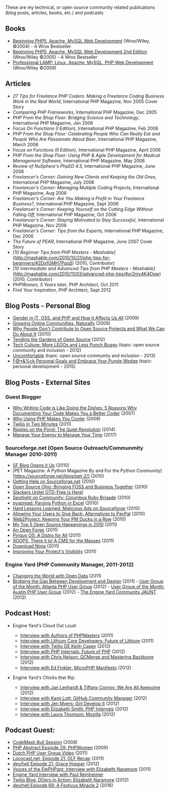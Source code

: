 These are my technical, or open source community related publications (blog posts, articles, books, etc.) and podcasts

## Books
 - [Beginning PHP5, Apache, MySQL Web Development](http://www.wrox.com/WileyCDA/WroxTitle/Beginning-PHP5-Apache-and-MySQL-Web-Development.productCd-0764557440.html) (Wrox/Wiley, ©2004) - A Wrox Bestseller
 - [Beginning PHP5, Apache, MySQL Web Development 2nd Edition](https://www.amazon.com/Beginning-PHP5-Apache-MySQL-Development/dp/0764579665/ref=sr_1_3?ie=UTF8&qid=1511966580&sr=8-3) (Wrox/Wiley ©2005) - A Wrox Bestseller
 - [Professional LAMP: Linux, Apache, MySQL, PHP Web Development](http://www.wrox.com/WileyCDA/WroxTitle/Professional-LAMP-Linux-Apache-MySQL-and-PHP5-Web-Development.productCd-076459723X.html) (Wrox/Wiley ©2009)
 
 ## Articles
 -  _27 Tips for Freelance PHP Coders: Making a Freelance Coding Business Work in the Real World_, International PHP Magazine,  Nov 2005 Cover Story
 - _Comparing PHP Frameworks_, International PHP Magazine, Dec 2005
 - _PHP From the Shop Floor: Bridging Science and Technology_, International PHP Magazine, Jan 2006
 - _Focus On Functions (I Edition)_, International PHP Magazine, Feb 2006
 - _PHP From the Shop Floor: Celebrating People Who Can Really Eat and People Who Are Passionate About Beer_, International PHP Magazine, March 2006
 - _Focus on Functions (II Edition)_, International PHP Magazine, April 2006
 - _PHP From the Shop Floor: Using PHP & Agile Development for Medical Management Software,_ International PHP Magazine, May 2006
 - _Review of NuSphere's PhpED 4.5,_ International PHP Magazine, June 2006
 - _Freelancer's Corner: Gaining New Clients and Keeping the Old Ones_, International PHP Magazine, July 2006
 - _Freelancer's Corner: Managing Multiple Coding Projects_, International PHP Magazine, Aug 2006
 - _Freelancer's Corner: Are You Making a Profit in Your Freelance Business?,_ International PHP Magazine, Sept 2006
 - _Freelancer's Corner: Keeping Yourself on the Cutting Edge Without Falling Off,_ International PHP Magazine, Oct 2006
 - _Freelancer's Corner: Staying Motivated to Stay Successful_, International PHP Magazine, Nov 2006
 - _Freelancer's Corner: Tips from the Experts,_ International PHP Magazine, Dec 2006
 - _The Future of PEAR_, International PHP Magazine, June 2007 Cover Story
 - _[10 Beginner Tips from PHP Masters - Mashable]_(http://mashable.com/2010/10/21/php-tips-for-beginners/#2DxfGMH7PqqS) (2010, Contributor)
 - _[10 Intermediate and Advanced Tips from PHP Masters - Mashable]_(http://mashable.com/2010/11/03/advanced-php-tips/#xr2niy4K4Oqw) (2010, Contributor)
 - _PHPWomen, 5 Years later_, PHP Architect, Oct 2011
 - _Find Your Inspiration_, PHP Architect, Sept 2012
  
  
  
  ## Blog Posts - Personal Blog
  - [Gender in IT, OSS, and PHP and How it Affects Us *All*](http://naramore.net/blog/tag/gender-issues)  (2009)
  - [Growing Online Communities, Naturally](http://naramore.net/blog/growing-online-communities-naturally)  (2009)
  - [Why People Don't Contribute to Open Source Projects and What We Can Do About It](http://naramore.net/blog/why-people-don-t-contribute-to-os-projects-and-what-we-can-do-about-it) (2010)
  - [Tending the Gardens of Open Source](http://naramore.net/blog/tending-the-gardens-of-open-source) (2012)
  - [Tech Culture: More LEGOs and Less Punch Buggy](http://naramore.net/blog/tech-culture-more-legos-and-less-punch-buggy)  (topic: open source community and inclusion - 2012)
  - [Uncomfortable](http://naramore.net/blog/uncomfortable) (topic: open source community and inclusion - 2013)
  - [F@*&%ck Personal Goals and Embrace Your Purple Wedge](https://medium.com/@ElizabethN/f-k-personal-goals-and-instead-embrace-your-purple-wedge-2cfed4e95649) (topic: personal development - 2015)
  
  ## Blog Posts - External Sites
  
   ### Guest Blogger
   
 
  - [Why Writing Code is Like Doing the Dishes: 5 Reasons Why Documenting Your Code Makes You a Better Coder](http://shiflett.org/blog/2007/dec/php-advent-calendar-day-2) (2007)
  - [Why Using PHP Makes You Cooler](http://webadvent.org/2008/why-using-php-makes-you-cooler-by-elizabeth-naramore.html) (2008)
  - [Twilio in Two Minutes](http://webadvent.org/2011/twilio-in-two-minutes-by-elizabeth-naramore.html) (2011)
  - [Ripples on the Pond: The Quiet Revolution](https://the-pastry-box-project.net/elizabeth-naramore/2014-november-4) (2014)
  - [Manage Your Energy to Manage Your Time](https://superyesmore.com/manage-your-energy-to-manage-your-time-b5b63da4644b04550c3ecf9c29ce65f8) (2017)
  
   ### Sourceforge.net (Open Source Outreach/Communmity Manager 2010-2011)
   
   - [SF Blog Opens it Up](https://sourceforge.net/blog/the-sf-blog-opens-it-up/) (2010)
   - [PET Magazine: A Python Magazine By and For the Python Community)[https://sourceforge.net/blog/pet-2/] (2010)
   - [Getting Help on Sourceforge.net](https://web.archive.org/web/20101112204316/http://sourceforge.net:80/blog/getting-help-on-sourceforgenet/) (2010)
   - [Open Source Ohio: Bringing FOSS and Business Together](https://web.archive.org/web/20101112204326/http://sourceforge.net:80/blog/open-source-ohio-bringing-foss-and-business-together/) (2010)
   - [Slackers Unite! GTD-Free is Here!](https://web.archive.org/web/20101112183829/http://sourceforge.net/blog/slackers-unite-gtd-free-is-here/)
   - [Spotlight on Community: Columbus Ruby Brigade](https://web.archive.org/web/20101204141654/http://sourceforge.net/blog/spotlight-on-community-columbus-ruby-brigade/) (2010)
   - [pyspread: Parsing Python in Excel](https://web.archive.org/web/20101204141654/http://sourceforge.net/blog/pyspread-parsing-python-in-excel/) (2010)
   - [Hard Lessons Learned: Malicious Ads on Sourceforge](https://web.archive.org/web/20101204141654/http://sourceforge.net/blog/hard-lessons-learned-malicious-ads-on-sourceforge/) (2010)
   - [Allowing Your Users to Give Back: Alternatives to PayPal](https://web.archive.org/web/20101210054207/http://sourceforge.net/blog/allowing-your-users-to-give-back-alternatives-to-paypal/) (2010)
   - [Web2Project: Keeping Your PM Ducks in a Row](https://web.archive.org/web/20101228200747/http://sourceforge.net/blog/web2project/) (2010)
   - [My Top 5 Open Source Happenings in 2010](https://web.archive.org/web/20110119220447/http://sourceforge.net/blog/my-top-5-2010/) (2011)
   - [An Open Forge](https://web.archive.org/web/20110320081246/http://sourceforge.net/blog/an-open-forge/) (2011)
   - [Pinguy OS: A Distro for All](https://web.archive.org/web/20110320081246/http://sourceforge.net/blog/pinguy-os-a-distro-for-all/) (2011)
   - [XOOPS, There it is! A CMS for the Masses](https://web.archive.org/web/20110320081246/http://sourceforge.net/blog/xoops-there-it-is-a-cms-for-the-masses/) (2011)
   - [Download Ninja](https://web.archive.org/web/20110308091919/http://sourceforge.net/blog/download-ninja/) (2011)
   - [Improving Your Project's Visibility](https://sourceforge.net/blog/improving-project-visibility/) (2011)

  ### Engine Yard (PHP Community Manager, 2011-2012)
  
   - [Changing the World with Open Data](https://www.engineyard.com/blog/changing-the-world-with-open-data) (2011)
   - [Bridging the Gap Between Development and Design](https://www.engineyard.com/blog/bridging-the-gap-between-development-and-design) (2011)
    - [User Group of the Month: Atlanta PHP User Group](https://www.engineyard.com/blog/september-user-group-of-the-month-atlanta-php) (2012)
    - [User Group of the Month: Austin PHP User Group](https://www.engineyard.com/blog/php-user-group-of-the-month-austin-php) (2012)
    - [The Engine Yard Community JAUNT](https://www.engineyard.com/blog/join-us-at-the-engine-yard-community-jaunt) (2012)
   

   
   
   
   
   ## Podcast Host:
   
 
 - Engine Yard's Cloud Out Loud: 
     - [Interview with Authors of PHPMasters](https://www.engineyard.com/podcast/s01e51-lorna-mitchell-davey-shafik-matthew-turland?eymkts=blog) (2011)
     - [Interview with Lithium Core Developers: Future of Lithium](https://www.engineyard.com/podcast/future-of-php-lithium) (2011)
     - [Interview with Twilio DE Keith Casey](http://webdeveloperrocks.blogspot.com/2012/10/engine-yard-cloud-out-loud-php.html) (2012)
     - [Interview with PHP Internals: Future of PHP](http://webdeveloperrocks.blogspot.com/2012/04/engine-yard-cloud-out-loud-podcast.html) (2012)
     - [Interview with Chris Nelson: QCMerge and Mastering Backbone](http://www.digitalpodcast.com/feeds/46790-cloud-out-loud-ruby) (2012)
     - [Interview with Ed Finkler: MicroPHP Manifesto](http://www.engineyard.co.jp/podcasts/s02e06the-microphp-manifesto) (2012)
   
     
  - Engine Yard's Chicks that Rip:
     - [Interview with Jan Lenhardt & Tiffany Conroy: We Are All Awesome](http://www.digitalpodcast.com/feeds/46790-cloud-out-loud-ruby) (2012)
     - [Interview with Kami Lott: GitHub Community Manager](http://www.digitalpodcast.com/feeds/46790-cloud-out-loud-ruby?page=2) (2012)
     - [Interview with Jen Myers: Girl Develop It](http://www.digitalpodcast.com/feeds/46790-cloud-out-loud-ruby?page=2) (2012)
     - [Interview with Elizabeth Smith: PHP Internals](http://www.phpdeveloper.org/news/18258) (2012)
     - [Interview with Laura Thomson: Mozilla](http://www.engineyard.co.jp/podcasts/chicks-that-rip-laura-thomson) (2012)
     
## Podcast Guest:
 - [CodeMash Bull Session](http://webdevradio.com/2008/01/codemash-bull-session-with-ideacore-and-giftsforengineers/) (2008)
 - [PHP Abstract Epsiode 29: PHPWomen](https://player.fm/series/devzone-items-tagged-as-php-abstract/php-abstract-podcast-episode-29-php-women-podcast-recorded-live) (2009)
 - [Dutch PHP User Group Video](https://www.youtube.com/watch?v=37KjuJ-Qsoc) (2011)
 - [Lococast.net, Episode 21: OLF Recap](http://lococast.net/archives/535) (2011)
 - [dev/hell Episode 21: Grace Hopper](http://devhell.info/post/2012-10-06/the-grace-hopper-rape-whistle/) (2012)
 - [Voices of the ElePHPant: Interview with Elizabeth Naramore](https://voicesoftheelephpant.com/2011/08/02/interview-with-elizabeth-naramore/) (2011)
 - [Engine Yard Interview with Paul Reinheimer](https://www.engineyard.co.jp/podcasts/s01e49-chicks-that-rip-elizabeth-naramore)
 - [Twilio Blog: DOers in Action: Elizabeth Naramore](https://www.twilio.com/blog/2012/06/doers-in-action-elizabeth-naramore-talks-life-at-engine-yard-and-the-php-community.html) (2012)
 - [dev/hell Episode 69: A Festivus Miracle 2](https://programmingpodcasts.com/episode/devhell/episode-69-a-festivus-miracle-part-2) (2016)
 
